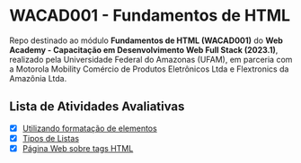 # WACAD001 - Fundamentos de HTML
Repo destinado ao módulo **Fundamentos de HTML (WACAD001)** do **Web Academy - Capacitação em Desenvolvimento Web Full Stack (2023.1)**, realizado pela Universidade Federal do Amazonas (UFAM), em parceria com a Motorola Mobility Comércio de Produtos Eletrônicos Ltda e Flextronics da Amazônia Ltda.

## Lista de Atividades Avaliativas
- [x] [Utilizando formatação de elementos](https://github.com/josuelustosa-webacademy2023/WACAD001-fundamentos-HTML/blob/main/tarefas-de-aula/tarefa-formatacao-de-elementos.html)
- [x] [Tipos de Listas](https://github.com/josuelustosa-webacademy2023/WACAD001-fundamentos-HTML/blob/main/tarefas-de-aula/tarefa-listas.html)
- [x] [Página Web sobre tags HTML](https://github.com/josuelustosa-webacademy2023/WACAD001-fundamentos-HTML/blob/main/tarefas-de-aula/tarefa-linha-horizontal.html)

